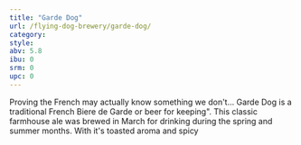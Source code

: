 ```yaml
---
title: "Garde Dog"
url: /flying-dog-brewery/garde-dog/
category: 
style: 
abv: 5.8
ibu: 0
srm: 0
upc: 0
---
```

Proving the French may actually know something we don't... Garde Dog is a traditional French Biere de Garde or beer for keeping". This classic farmhouse ale was brewed in March for drinking during the spring and summer months. With it's toasted aroma and spicy
